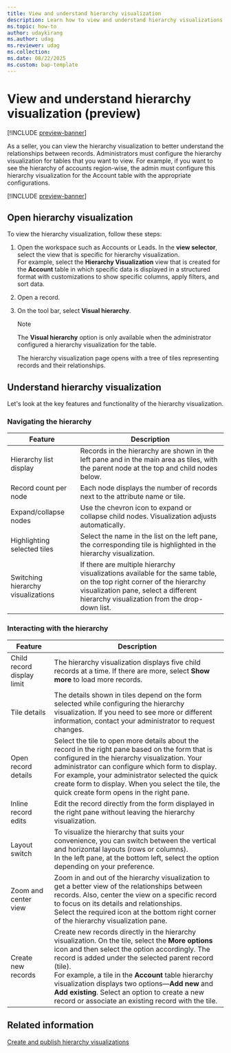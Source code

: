 ```yaml
---
title: View and understand hierarchy visualization
description: Learn how to view and understand hierarchy visualizations in Dynamics 365 Sales.
ms.topic: how-to
author: udaykirang
ms.author: udag
ms.reviewer: udag
ms.collection:
ms.date: 08/22/2025
ms.custom: bap-template 
---
```


# View and understand hierarchy visualization (preview)

[!INCLUDE [preview-banner](~/../shared-content/shared/preview-includes/preview-banner.md)]

As a seller, you can view the hierarchy visualization to better understand the relationships between records. Administrators must configure the hierarchy visualization for tables that you want to view. For example, if you want to see the hierarchy of accounts region-wise, the admin must configure this hierarchy visualization for the Account table with the appropriate configurations.

[!INCLUDE [preview-banner](~/../shared-content/shared/preview-includes/preview-note-d365.md)]

## Open hierarchy visualization

To view the hierarchy visualization, follow these steps:  

1. Open the workspace such as Accounts or Leads. In the **view selector**, select the view that is specific for hierarchy visualization.  
    For example, select the **Hierarchy Visualization** view that is created for the **Account** table in which specific data is displayed in a structured format with customizations to show specific columns, apply filters, and sort data.  
1. Open a record.  
1. On the tool bar, select **Visual hierarchy**.  

    > [!NOTE]
    > The **Visual hierarchy** option is only available when the administrator configured a hierarchy visualization for the table.  

    The hierarchy visualization page opens with a tree of tiles representing records and their relationships.

<!--    :::image type="content" source="media/" alt-text="Screenshot of the hierarchy visualization."::: -->

## Understand hierarchy visualization

Let's look at the key features and functionality of the hierarchy visualization.  

### Navigating the hierarchy

| Feature | Description |
|---------|-------------|
| Hierarchy list display | Records in the hierarchy are shown in the left pane and in the main area as tiles, with the parent node at the top and child nodes below. |
| Record count per node | Each node displays the number of records next to the attribute name or tile. |
| Expand/collapse nodes| Use the chevron icon to expand or collapse child nodes. Visualization adjusts automatically. |
| Highlighting selected tiles| Select the name in the list on the left pane, the corresponding tile is highlighted in the hierarchy visualization. |
| Switching hierarchy visualizations | If there are multiple hierarchy visualizations available for the same table, on the top right corner of the hierarchy visualization pane, select a different hierarchy visualization from the drop-down list. |

### Interacting with the hierarchy

| Feature | Description |
|---------|-------------|
| Child record display limit | The hierarchy visualization displays five child records at a time. If there are more, select **Show more** to load more records. |
| Tile details | The details shown in tiles depend on the form selected while configuring the hierarchy visualization. If you need to see more or different information, contact your administrator to request changes. |
| Open record details | Select the tile to open more details about the record in the right pane based on the form that is configured in the hierarchy visualization. Your administrator can configure which form to display.<br>For example, your administrator selected the quick create form to display. When you select the tile, the quick create form opens in the right pane. |
| Inline record edits | Edit the record directly from the form displayed in the right pane without leaving the hierarchy visualization. |
| Layout switch | To visualize the hierarchy that suits your convenience, you can switch between the vertical and horizontal layouts (rows or columns).<br>In the left pane, at the bottom left, select the option depending on your preference. |
| Zoom and center view | Zoom in and out of the hierarchy visualization to get a better view of the relationships between records. Also, center the view on a specific record to focus on its details and relationships.<br>Select the required icon at the bottom right corner of the hierarchy visualization pane. |
| Create new records | Create new records directly in the hierarchy visualization. On the tile, select the **More options** icon and then select the option accordingly. The record is added under the selected parent record (tile).<br>For example, a tile in the **Account** table hierarchy visualization displays two options&mdash;**Add new** and **Add existing**. Select an option to create a new record or associate an existing record with the tile. |

## Related information

[Create and publish hierarchy visualizations](create-activate-hierarchy-visualizations.md)
